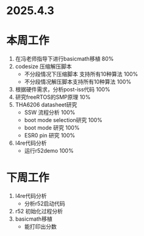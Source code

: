 # 2025.4.3
# 本周工作
1. 在冯老师指导下进行basicmath移植 80%
2. codesize 压缩解压脚本
    - 不分段情况下压缩脚本 支持所有10种算法 100%
    - 不分段情况解压脚本支持所有10种算法 100%
3. 根据硬件需求，分析post-iss代码 100%
4. 研究freeRTOS的SMP原理 10%
5. THA6206 datasheet研究
    - SSW 流程分析 100%
    - boot mode selection研究 100%
    - boot mode 研究 100%
    - ESR0 pin 研究 100%
6. l4re代码分析
    - 运行r52demo 100%

# 下周工作
1. l4re代码分析
    - 分析r52启动代码
2. r52 初始化过程分析
3. basicmath移植
    - 能打印出分数